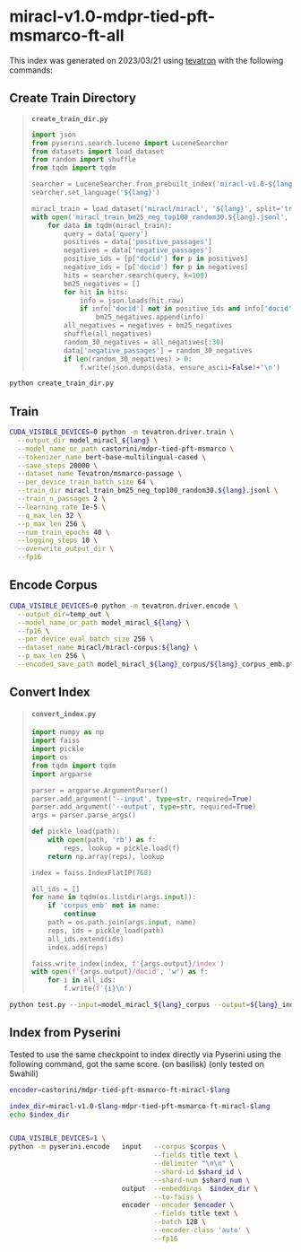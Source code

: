 # miracl-v1.0-mdpr-tied-pft-msmarco-ft-all

This index was generated on 2023/03/21 using [tevatron](https://github.com/texttron/tevatron) with the following commands:

## Create Train Directory

> **`create_train_dir.py`**
> ```python
> import json
> from pyserini.search.lucene import LuceneSearcher
> from datasets import load_dataset
> from random import shuffle
> from tqdm import tqdm
> 
> searcher = LuceneSearcher.from_prebuilt_index('miracl-v1.0-${lang}')
> searcher.set_language('${lang}')
> 
> miracl_train = load_dataset('miracl/miracl', '${lang}', split='train')
> with open('miracl_train_bm25_neg_top100_random30.${lang}.jsonl', 'w') as f:
>     for data in tqdm(miracl_train):
>         query = data['query']
>         positives = data['positive_passages']
>         negatives = data['negative_passages']
>         positive_ids = [p['docid'] for p in positives]
>         negative_ids = [p['docid'] for p in negatives]
>         hits = searcher.search(query, k=100)
>         bm25_negatives = []
>         for hit in hits:
>             info = json.loads(hit.raw)
>             if info['docid'] not in positive_ids and info['docid'] not in negative_ids:
>                 bm25_negatives.append(info)
>         all_negatives = negatives + bm25_negatives
>         shuffle(all_negatives)
>         random_30_negatives = all_negatives[:30]
>         data['negative_passages'] = random_30_negatives
>         if len(random_30_negatives) > 0:
>             f.write(json.dumps(data, ensure_ascii=False)+'\n')
> ```

```bash
python create_train_dir.py
```

## Train
```bash
CUDA_VISIBLE_DEVICES=0 python -m tevatron.driver.train \
  --output_dir model_miracl_${lang} \
  --model_name_or_path castorini/mdpr-tied-pft-msmarco \
  --tokenizer_name bert-base-multilingual-cased \
  --save_steps 20000 \
  --dataset_name Tevatron/msmarco-passage \
  --per_device_train_batch_size 64 \
  --train_dir miracl_train_bm25_neg_top100_random30.${lang}.jsonl \
  --train_n_passages 2 \
  --learning_rate 1e-5 \
  --q_max_len 32 \
  --p_max_len 256 \
  --num_train_epochs 40 \
  --logging_steps 10 \
  --overwrite_output_dir \
  --fp16
```

## Encode Corpus
```bash
CUDA_VISIBLE_DEVICES=0 python -m tevatron.driver.encode \
  --output_dir=temp_out \
  --model_name_or_path model_miracl_${lang} \
  --fp16 \
  --per_device_eval_batch_size 256 \
  --dataset_name miracl/miracl-corpus:${lang} \
  --p_max_len 256 \
  --encoded_save_path model_miracl_${lang}_corpus/${lang}_corpus_emb.pt 
```

## Convert Index

> #### **`convert_index.py`**
> ```python
> import numpy as np
> import faiss
> import pickle
> import os
> from tqdm import tqdm
> import argparse
> 
> parser = argparse.ArgumentParser()
> parser.add_argument('--input', type=str, required=True)
> parser.add_argument('--output', type=str, required=True)
> args = parser.parse_args()
> 
> def pickle_load(path):
>     with open(path, 'rb') as f:
>         reps, lookup = pickle.load(f)
>     return np.array(reps), lookup
> 
> index = faiss.IndexFlatIP(768)
> 
> all_ids = []
> for name in tqdm(os.listdir(args.input)):
>     if 'corpus_emb' not in name:
>         continue
>     path = os.path.join(args.input, name)
>     reps, ids = pickle_load(path)
>     all_ids.extend(ids)
>     index.add(reps)
> 
> faiss.write_index(index, f'{args.output}/index')
> with open(f'{args.output}/docid', 'w') as f:
>     for i in all_ids:
>         f.write(f'{i}\n')
> ```

```bash
python test.py --input=model_miracl_${lang}_corpus --output=${lang}_index
```


## Index from Pyserini
Tested to use the same checkpoint to index directly via Pyserini using the following command, got the same score. (on basilisk)
(only tested on Swahili)
```bash
encoder=castorini/mdpr-tied-pft-msmarco-ft-miracl-$lang

index_dir=miracl-v1.0-$lang-mdpr-tied-pft-msmarco-ft-miracl-$lang
echo $index_dir


CUDA_VISIBLE_DEVICES=1 \
python -m pyserini.encode   input   --corpus $corpus \
                                    --fields title text \
                                    --delimiter "\n\n" \
                                    --shard-id $shard_id \
                                    --shard-num $shard_num \
                            output  --embeddings  $index_dir \
                                    --to-faiss \
                            encoder --encoder $encoder \
                                    --fields title text \
                                    --batch 128 \
                                    --encoder-class 'auto' \
                                    --fp16
```
